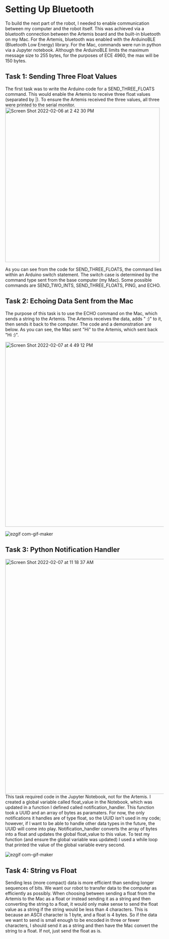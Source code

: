 # Setting Up Bluetooth 
To build the next part of the robot, I needed to enable communication between my computer and the robot itself. This was achieved via a bluetooth connection 
between the Artemis board and the built-in bluetooth on my Mac. For the Artemis, bluetooth was enabled with the ArduinoBLE (Bluetooth Low Energy) library. 
For the Mac, commands were run in python via a Jupyter notebook. Although the ArduinoBLE limits the maximum message size to 255 bytes, for the purposes of ECE 4960, 
the max will be 150 bytes. 

## Task 1: Sending Three Float Values
The first task was to write the Arduino code for a SEND_THREE_FLOATS command. This would enable the Artemis to receive three float values (separated by |). 
To ensure the Artemis received the three values, all three were printed to the serial monitor. 
<img width="491" alt="Screen Shot 2022-02-06 at 2 42 30 PM" src="https://user-images.githubusercontent.com/71809396/152830337-7488a7f7-a518-450b-a4a9-3a97e2102844.png">

As you can see from the code for SEND_THREE_FLOATS, the command lies within an Arduino switch statement. The switch case is determined by the command type sent from the 
base computer (my Mac). Some possible commands are SEND_TWO_INTS, SEND_THREE_FLOATS, PING, and ECHO. 

## Task 2: Echoing Data Sent from the Mac
The purpose of this task is to use the ECHO command on the Mac, which sends a string to the Artemis. The Artemis receives the data, adds " :)" to it, then sends it back to the computer. The code and a demonstration are below. As you can see, the Mac sent "Hi" to the Artemis, which sent back "Hi :)".


<img width="587" alt="Screen Shot 2022-02-07 at 4 49 12 PM" src="https://user-images.githubusercontent.com/71809396/152879046-9a25e09a-471c-4a63-a5b9-c038b9be6a4b.png">


![ezgif com-gif-maker](https://user-images.githubusercontent.com/71809396/152880008-5ae4eda9-64a4-4877-9816-1554ba29bdf0.gif)



## Task 3: Python Notification Handler
<img width="746" alt="Screen Shot 2022-02-07 at 11 18 37 AM" src="https://user-images.githubusercontent.com/71809396/152832859-a76ae3f2-34ed-4a38-8e1d-3974f03ddfe3.png">
This task required code in the Jupyter Notebook, not for the Artemis. I created a global variable called float_value in the Notebook, which was updated in a function
I defined called notification_handler. This function took a UUID and an array of bytes as paramaters. For now, the only notifications it handles are of type float, so 
the UUID isn't used in my code; however, if I want to be able to handle other data types in the future, the UUID will come into play. Notification_handler converts the 
array of bytes into a float and updates the global float_value to this value. To test my function (and ensure the global variable was updated) I used a while loop that 
printed the value of the global variable every second. 

![ezgif com-gif-maker](https://user-images.githubusercontent.com/71809396/152833559-abe95d20-1e3c-49f3-b749-d36cbd01a82a.gif)

## Task 4: String vs Float
Sending less (more compact) data is more efficient than sending longer sequences of bits. We want our robot to transfer data to the computer as efficiently as 
possibly. When choosing between sending a float from the Artemis to the Mac as a float or instead sending it as a string and then converting the string to
a float, it would only make sense to send the float value as a string if the string would be less than 4 characters. This is because an ASCII character is 1 byte, 
and a float is 4 bytes. So if the data we want to send is small enough to be encoded in three or fewer characters, I should send it as a string and then have 
the Mac convert the string to a float. If not, just send the float as is. 
